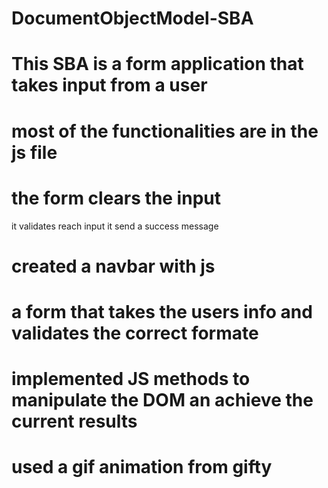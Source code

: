 # DocumentObjectModel-SBA

# This SBA is a form application that takes input from a user
# most of the functionalities are in the js file 
# the form clears the input 
it validates  reach input
it send a success message 


# created a navbar with js
# a form that takes the users info and validates the correct formate
# implemented JS methods to manipulate the DOM an achieve the current results
# used a gif animation from gifty

